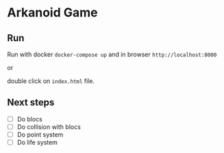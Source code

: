 # Arkanoid Game

## Run

Run with docker `docker-compose up` and in browser `http://localhost:8000`

or 

double click on `index.html` file.

## Next steps

- [ ] Do blocs
- [ ] Do collision with blocs
- [ ] Do point system
- [ ] Do life system